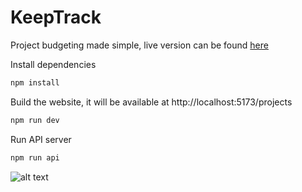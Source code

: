 # KeepTrack
Project budgeting made simple, live version can be found [here](https://keep-track.martishin.com)

Install dependencies
```bash
npm install
```

Build the website, it will be available at http://localhost:5173/projects 
```bash
npm run dev
```

Run API server 
```bash
npm run api
```

![alt text](https://drive.google.com/u/0/uc?id=1uCFtpksLUPJueB6cT5TgoEjmjbCzEEi5)
